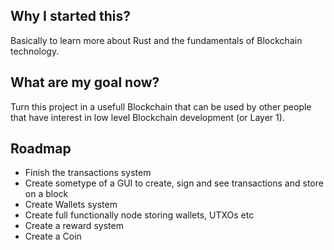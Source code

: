 ## Why I started this?
Basically to learn more about Rust and the fundamentals of Blockchain technology.

## What are my goal now?
Turn this project in a usefull Blockchain that can be used by other people that have interest in low level Blockchain development (or Layer 1).

## Roadmap
- Finish the transactions system
- Create sometype of a GUI to create, sign and see transactions and store on a block
- Create Wallets system
- Create full functionally node storing wallets, UTXOs etc
- Create a reward system
- Create a Coin
